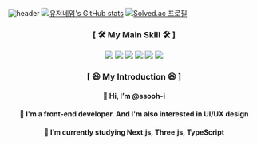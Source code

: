 ![header](https://capsule-render.vercel.app/api?type=waving&color=gradient&bg_color=50,FFFF99,CCFF99&height=230&section=header&text=ssooh-i!&fontColor=000&fontSize=80&animation=fadeIn&fontAlignY=38&desc=I'm%20still%20growing%20up%20as%20a%20front-end%20developer!&descAlignY=63&descAlign=68)
[![유저네임's GitHub stats](https://github-readme-stats.vercel.app/api?username=ssooh-i&show_icons=true&theme=flag-india)](https://github.com/ssooh-i/github-readme-stats)
[![Solved.ac 프로필](http://mazassumnida.wtf/api/v2/generate_badge?boj=skyey0615)](https://solved.ac/skyey0615)

<div align="center">
  <h3>[ 🛠️ My Main Skill 🛠️ ]</h3>
  <img src="https://img.shields.io/badge/TypeScript-3178C6?style=flat&logo=typescript&logoColor=FFF"/>
  <img src="https://img.shields.io/badge/JavaScript-F7DF1E?style=flat&logo=javascript&logoColor=FFF"/>
  <img src="https://img.shields.io/badge/React-61DAFB?style=flat&logo=react&logoColor=FFF"/>
  <img src="https://img.shields.io/badge/Recoil-3399FF?style=flat&logo=react&logoColor=FFF"/>
  <img src="https://img.shields.io/badge/vue.js-4FC08D?style=flat&logo=vue.js&logoColor=FFF"/>
  <img src="https://img.shields.io/badge/next.js-CECECE?style=flat&logo=next.js&logoColor=000"/>
</div>

<div align="center">
  <h3>[ 😆 My Introduction 😆 ]</h3>
  <h4>👋 Hi, I’m @ssooh-i</h4>
  <h4>👀 I'm a front-end developer. And I'm also interested in UI/UX design</h4>
  <h4>🌱 I’m currently studying Next.js, Three.js, TypeScript</h4>
</div>
